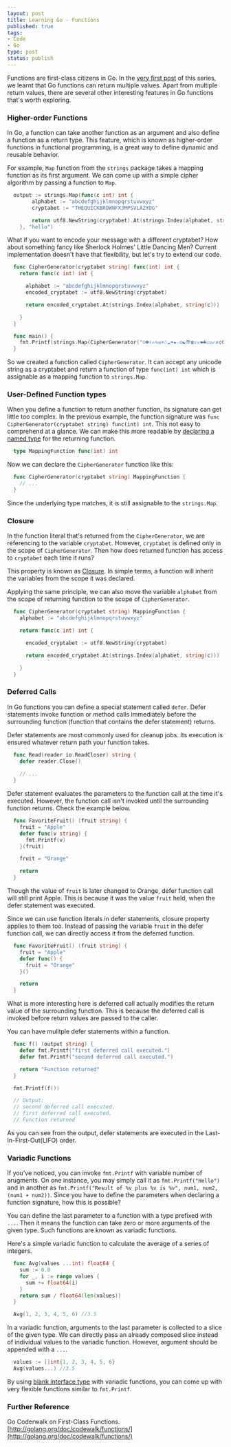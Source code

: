 ```yaml
--- 
layout: post
title: Learning Go - Functions 
published: true
tags: 
- Code 
- Go 
type: post
status: publish
---
```


Functions are first-class citizens in Go. In the [very first post](http://laktek.com/2012/01/05/learning-go/) of this series, we learnt that Go functions can return multiple values. Apart from multiple return values, there are several other interesting features in Go functions that's worth exploring.

### Higher-order Functions

In Go, a function can take another function as an argument and also define a function as a return type. This feature, which is known as higher-order functions in functional programming, is a great way to define dynamic and reusable behavior.  

For example, `Map` function from the `strings` package takes a mapping function as its first argument. We can come up with a simple cipher algorithm by passing a function to `Map`. 

```go
  output := strings.Map(func(c int) int {
		alphabet := "abcdefghijklmnopqrstuvwxyz"
		cryptabet := "THEQUICKBROWNFXJMPSVLAZYDG"

		return utf8.NewString(cryptabet).At(strings.Index(alphabet, string(c)))
	}, "hello")
```

What if you want to encode your message with a different cryptabet? How about something fancy like Sherlock Holmes' Little Dancing Men? Current implementation doesn't have that flexibility, but let's try to extend our code. 

```go
  func CipherGenerator(cryptabet string) func(int) int {
    return func(c int) int {

      alphabet := "abcdefghijklmnopqrstuvwxyz"
      encoded_cryptabet := utf8.NewString(cryptabet)

      return encoded_cryptabet.At(strings.Index(alphabet, string(c)))

    }
  }

  func main() {
    fmt.Printf(strings.Map(CipherGenerator("☺☻✌✍✎✉☀☃☁☂★☆☮☯〠☎☏♕❤♣☑☒✓✗¢€"), "hello"))
  }
```

So we created a function called `CipherGenerator`. It can accept any unicode string as a cryptabet and return a function of type `func(int) int` which is assignable as a mapping function to `strings.Map`. 

### User-Defined Function types

When you define a function to return another function, its signature can get little too complex. In the previous example, the function signature was `func CipherGenerator(cryptabet string) func(int) int`. This not easy to comprehend at a glance. We can make this more readable by [declaring a named type](http://laktek.com/2012/01/27/learning-go-types/) for the returning function.

```go
  type MappingFunction func(int) int
```

Now we can declare the `CipherGenerator` function like this:

```go
  func CipherGenerator(cryptabet string) MappingFunction {
    // ...
  }
```

Since the underlying type matches, it is still assignable to the `strings.Map`.

### Closure

In the function literal that's returned from the `CipherGenerator`, we are referencing to the variable `cryptabet`. However, `cryptabet` is defined only in the scope of `CipherGenerator`. Then how does returned function has access to `cryptabet` each time it runs?

This property is known as [Closure](<http://en.wikipedia.org/wiki/Closure_(computer_science)>). In simple terms, a function will inherit the variables from the scope it was declared. 

Applying the same principle, we can also move the variable `alphabet` from the scope of returning function to the scope of `CipherGenerator`.

```go
  func CipherGenerator(cryptabet string) MappingFunction {
    alphabet := "abcdefghijklmnopqrstuvwxyz"

    return func(c int) int {

      encoded_cryptabet := utf8.NewString(cryptabet)

      return encoded_cryptabet.At(strings.Index(alphabet, string(c)))

    }
  }
```

### Deferred Calls 

In Go functions you can define a special statement called `defer`. Defer statements invoke function or method calls immediately before the surrounding function (function that contains the defer statement) returns.

Defer statements are most commonly used for cleanup jobs. Its execution is ensured whatever return path your function takes.

```go
  func Read(reader io.ReadCloser) string {
    defer reader.Close()
    
    // ...
  }
```

Defer statement evaluates the parameters to the function call at the time it's executed. However, the function call isn't invoked until the surrounding function returns. Check the example below.

```go
  func FavoriteFruit() (fruit string) {
    fruit = "Apple"
    defer func(v string) {
      fmt.Printf(v)
    }(fruit)

    fruit = "Orange"

    return
  }
```

Though the value of `fruit` is later changed to Orange, defer function call will still print Apple. This is because it was the value `fruit` held, when the defer statement was executed.

Since we can use function literals in defer statements, closure property applies to them too. Instead of passing the variable `fruit` in the defer function call, we can directly access it from the deferred function.

```go
  func FavoriteFruit() (fruit string) {
    fruit = "Apple"
    defer func() {
      fruit = "Orange"
    }()

    return
  }
```

What is more interesting here is deferred call actually modifies the return value of the surrounding function. This is because the deferred call is invoked before return values are passed to the caller.

You can have mulitple defer statements within a function.

```go
  func f() (output string) {
    defer fmt.Printf("first deferred call executed.") 
    defer fmt.Printf("second deferred call executed.") 

    return "Function returned"
  }

  fmt.Printf(f())

  // Output:
  // second deferred call executed.
  // first deferred call executed.
  // Function returned
```

As you can see from the output, defer statements are executed in the Last-In-First-Out(LIFO) order.

### Variadic Functions

If you've noticed, you can invoke `fmt.Printf` with variable number of arugments. On one instance, you may simply call it as `fmt.Printf("Hello")` and in another as `fmt.Printf("Result of %v plus %v is %v", num1, num2, (num1 + num2))`. Since you have to define the parameters when declaring a function signature, how this is possible?

You can define the last parameter to a function with a type prefixed with `...`. Then it means the function can take zero or more arguments of the given type. Such functions are known as variadic functions. 

Here's a simple variadic function to calculate the average of a series of integers.

```go
  func Avg(values ...int) float64 {
    sum := 0.0
    for _, i := range values {
      sum += float64(i)
    }
    return sum / float64(len(values))
  }

  Avg(1, 2, 3, 4, 5, 6) //3.5
```

In a variadic function, arguments to the last parameter is collected to a slice of the given type. We can directly pass an already composed slice instead of individual values to the variadic function. However, argument should be appended with a `...`.

```go
  values := []int{1, 2, 3, 4, 5, 6}
  Avg(values...) //3.5
```

By using [blank interface type](http://laktek.com/2012/02/13/learning-go-interfaces-reflections) with variadic functions, you can come up with very flexible functions similar to `fmt.Printf`.

### Further Reference

Go Coderwalk on First-Class Functions. [http://golang.org/doc/codewalk/functions/](http://golang.org/doc/codewalk/functions/)


